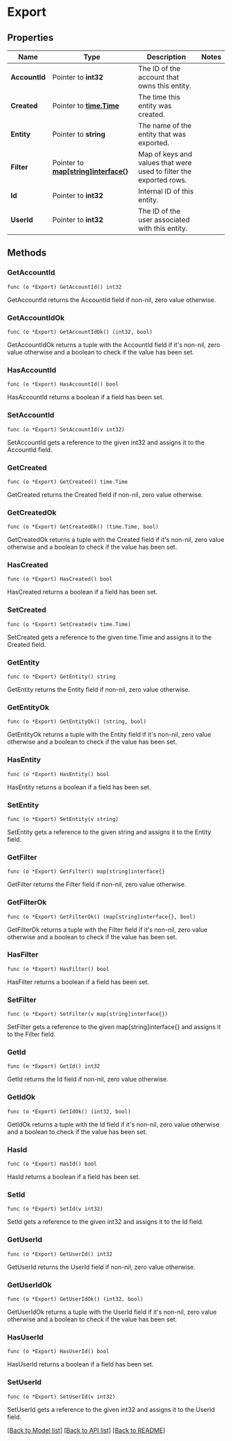 # Export

## Properties

Name | Type | Description | Notes
------------ | ------------- | ------------- | -------------
**AccountId** | Pointer to **int32** | The ID of the account that owns this entity. | 
**Created** | Pointer to [**time.Time**](time.Time.md) | The time this entity was created. | 
**Entity** | Pointer to **string** | The name of the entity that was exported. | 
**Filter** | Pointer to [**map[string]interface{}**](.md) | Map of keys and values that were used to filter the exported rows. | 
**Id** | Pointer to **int32** | Internal ID of this entity. | 
**UserId** | Pointer to **int32** | The ID of the user associated with this entity. | 

## Methods

### GetAccountId

`func (o *Export) GetAccountId() int32`

GetAccountId returns the AccountId field if non-nil, zero value otherwise.

### GetAccountIdOk

`func (o *Export) GetAccountIdOk() (int32, bool)`

GetAccountIdOk returns a tuple with the AccountId field if it's non-nil, zero value otherwise
and a boolean to check if the value has been set.

### HasAccountId

`func (o *Export) HasAccountId() bool`

HasAccountId returns a boolean if a field has been set.

### SetAccountId

`func (o *Export) SetAccountId(v int32)`

SetAccountId gets a reference to the given int32 and assigns it to the AccountId field.

### GetCreated

`func (o *Export) GetCreated() time.Time`

GetCreated returns the Created field if non-nil, zero value otherwise.

### GetCreatedOk

`func (o *Export) GetCreatedOk() (time.Time, bool)`

GetCreatedOk returns a tuple with the Created field if it's non-nil, zero value otherwise
and a boolean to check if the value has been set.

### HasCreated

`func (o *Export) HasCreated() bool`

HasCreated returns a boolean if a field has been set.

### SetCreated

`func (o *Export) SetCreated(v time.Time)`

SetCreated gets a reference to the given time.Time and assigns it to the Created field.

### GetEntity

`func (o *Export) GetEntity() string`

GetEntity returns the Entity field if non-nil, zero value otherwise.

### GetEntityOk

`func (o *Export) GetEntityOk() (string, bool)`

GetEntityOk returns a tuple with the Entity field if it's non-nil, zero value otherwise
and a boolean to check if the value has been set.

### HasEntity

`func (o *Export) HasEntity() bool`

HasEntity returns a boolean if a field has been set.

### SetEntity

`func (o *Export) SetEntity(v string)`

SetEntity gets a reference to the given string and assigns it to the Entity field.

### GetFilter

`func (o *Export) GetFilter() map[string]interface{}`

GetFilter returns the Filter field if non-nil, zero value otherwise.

### GetFilterOk

`func (o *Export) GetFilterOk() (map[string]interface{}, bool)`

GetFilterOk returns a tuple with the Filter field if it's non-nil, zero value otherwise
and a boolean to check if the value has been set.

### HasFilter

`func (o *Export) HasFilter() bool`

HasFilter returns a boolean if a field has been set.

### SetFilter

`func (o *Export) SetFilter(v map[string]interface{})`

SetFilter gets a reference to the given map[string]interface{} and assigns it to the Filter field.

### GetId

`func (o *Export) GetId() int32`

GetId returns the Id field if non-nil, zero value otherwise.

### GetIdOk

`func (o *Export) GetIdOk() (int32, bool)`

GetIdOk returns a tuple with the Id field if it's non-nil, zero value otherwise
and a boolean to check if the value has been set.

### HasId

`func (o *Export) HasId() bool`

HasId returns a boolean if a field has been set.

### SetId

`func (o *Export) SetId(v int32)`

SetId gets a reference to the given int32 and assigns it to the Id field.

### GetUserId

`func (o *Export) GetUserId() int32`

GetUserId returns the UserId field if non-nil, zero value otherwise.

### GetUserIdOk

`func (o *Export) GetUserIdOk() (int32, bool)`

GetUserIdOk returns a tuple with the UserId field if it's non-nil, zero value otherwise
and a boolean to check if the value has been set.

### HasUserId

`func (o *Export) HasUserId() bool`

HasUserId returns a boolean if a field has been set.

### SetUserId

`func (o *Export) SetUserId(v int32)`

SetUserId gets a reference to the given int32 and assigns it to the UserId field.


[[Back to Model list]](../README.md#documentation-for-models) [[Back to API list]](../README.md#documentation-for-api-endpoints) [[Back to README]](../README.md)


